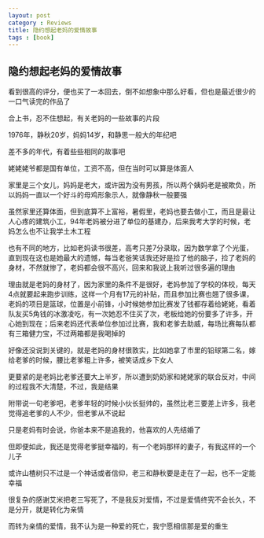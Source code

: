 ```yaml
---
layout: post
category : Reviews
title: 隐约想起老妈的爱情故事
tags : [book]
---
```

## 隐约想起老妈的爱情故事 ##

看到很高的评分，便也买了一本回去，倒不如想象中那么好看，但也是最近很少的一口气读完的作品了

合上书，忍不住想起，有关老妈的一些故事的片段

1976年，静秋20岁，妈妈14岁，和静思一般大的年纪吧

差不多的年代，有着些些相同的故事吧

姥姥姥爷都是国有单位，工资不高，但在当时可以算是体面人

家里是三个女儿，妈妈是老大，或许因为没有男孩，所以两个姨妈老是被欺负，所以妈妈一直以一个好斗的母鸡形象示人，就像静秋一般要强

虽然家里还算体面，但到底算不上富裕，暑假里，老妈也要去做小工，而且是最让人心疼的建筑小工，94年老妈被分进了单位的基建办，后来我考大学的时候，老妈怎么也不让我学土木工程

也有不同的地方，比如老妈读书很差，高考只差7分录取，因为数学拿了个光蛋，直到现在这也是她最大的遗憾，每当老爸笑话我还好是捡了他的脑子，捡了老妈的身材，不然就惨了，老妈都会很不高兴，回来和我说上我听过很多遍的理由

理由就是老妈的身材了，因为家里的条件不是很好，老妈参加了学校的体校，每天4点就要起来跑步训练，这样一个月有17元的补贴，而且参加比赛也翘了很多课，老妈的项目是篮球，位置是小前锋，小时候她参加比赛发了钱都存着给姥姥，看着队友买5角钱的冰激凌吃，有一次她忍不住买了次，老板给她的份要多了许多，开心她到现在；后来老妈还代表单位参加过比赛，我和老爹去助威，每场比赛每队都有三箱健力宝，不过两箱都是我喝掉的

好像还没说到关键的，就是老妈的身材很敦实，比如她拿了市里的铅球第二名，嫁给老爹的时候，腰比老爹粗上许多，被笑话成乡下女人

更要紧的是老妈比老爹还要大上半岁，所以遭到奶奶家和姥姥家的联合反对，中间的过程我不大清楚，不过，我是结果

附带说一句老爹吧，老爹年轻的时候小伙长挺帅的，虽然比老三要差上许多，我老觉得追老爹的人不少，但老爹从不说起

只是老妈有时会说，你爸本来不是追我的，他喜欢的人先结婚了

但即便如此，我还是觉得老爹挺幸福的，有一个老妈那样的妻子，有我这样的一个儿子

或许山楂树只不过是一个神话或者信仰，老三和静秋要是走在了一起，也不一定能幸福

很复杂的感谢艾米把老三写死了，不是我反对爱情，不过是爱情终究不会长久，不是分开，就是转化为亲情

而转为亲情的爱情，我不认为是一种爱的死亡，我宁愿相信那是爱的重生